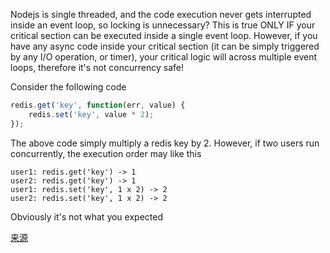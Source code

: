 Nodejs is single threaded, and the code execution never gets interrupted inside an event loop, so locking is unnecessary? This is true ONLY IF your critical section can be executed inside a single event loop. However, if you have any async code inside your critical section (it can be simply triggered by any I/O operation, or timer), your critical logic will across multiple event loops, therefore it's not concurrency safe!

Consider the following code
```js
redis.get('key', function(err, value) {
	redis.set('key', value * 2);
});
```
The above code simply multiply a redis key by 2. However, if two users run concurrently, the execution order may like this

```
user1: redis.get('key') -> 1
user2: redis.get('key') -> 1
user1: redis.set('key', 1 x 2) -> 2
user2: redis.set('key', 1 x 2) -> 2
```
Obviously it's not what you expected  

[来源](https://www.npmjs.com/package/async-lock)